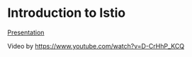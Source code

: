 # Introduction to Istio

 
[Presentation](101-Istio-Intro.pdf)

Video  by https://www.youtube.com/watch?v=D-CrHhP_KCQ
